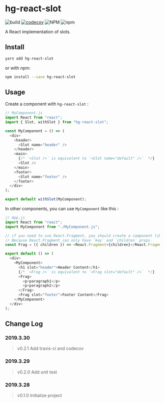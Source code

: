 # hg-react-slot

![build](https://travis-ci.org/hamger/hg-react-slot.svg?branch=master)
[![codecov](https://codecov.io/gh/hamger/hg-react-slot/branch/master/graph/badge.svg)](https://codecov.io/gh/hamger/hg-react-slot)
![NPM](https://img.shields.io/npm/l/hg-react-slot.svg?color=orange)
![npm](https://img.shields.io/npm/v/hg-react-slot.svg?color=blue)

A React implementation of slots.

## Install

```bash
yarn add hg-react-slot
```

or with npm:

```bash
npm install --save hg-react-slot
```

## Usage

Create a component with `hg-react-slot` :

```js
// MyComponent.js
import React from "react";
import { Slot, withSlot } from "hg-react-slot";

const MyComponent = () => (
  <div>
    <header>
      <Slot name="header" />
    </header>
    <main>
      {/* `<Slot />` is equivalent to `<Slot name="default" />`  */}
      <Slot />
    </main>
    <footer>
      <Slot name="footer" />
    </footer>
  </div>
);

export default withSlot(MyComponent);
```

In other components, you can use `MyComponent` like this :

```js
// App.js
import React from "react";
import MyComponent from "./MyComponent.js";

// if you need to use React.Fragment, you should create a component like this.
// Because React.Fragment can only have `key` and `children` props.
const Frag = ({ children }) => <React.Fragment>{children}</React.Fragment>;

export default () => (
  <div>
    <MyComponent>
      <h1 slot="header">Header Content</h1>
      {/* `<Frag />` is equivalent to `<Frag slot="default" />`  */}
      <Frag>
        <p>paragraph1</p>
        <p>paragraph2</p>
      </Frag>
      <Frag slot="footer">Footer Content</Frag>
    </MyComponent>
  </div>
);
```

## Change Log

### 2019.3.30

> v0.2.1 Add travis-ci and codecov

### 2019.3.29

> v0.2.0 Add unit test

### 2019.3.28

> v0.1.0 Initialize project
